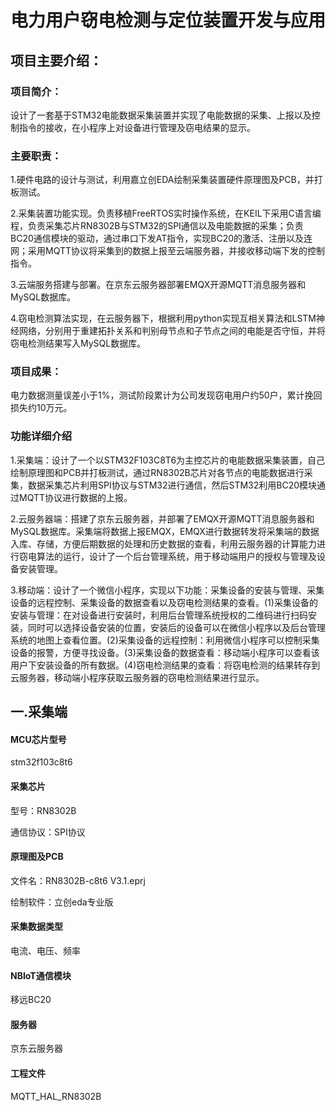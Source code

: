 # 电力用户窃电检测与定位装置开发与应用
## 项目主要介绍：
### 项目简介：
设计了一套基于STM32电能数据采集装置并实现了电能数据的采集、上报以及控制指令的接收，在小程序上对设备进行管理及窃电结果的显示。
### 主要职责：
1.硬件电路的设计与测试，利用嘉立创EDA绘制采集装置硬件原理图及PCB，并打板测试。

2.采集装置功能实现。负责移植FreeRTOS实时操作系统，在KEIL下采用C语言编程，负责采集芯片RN8302B与STM32的SPI通信以及电能数据的采集；负责BC20通信模块的驱动，通过串口下发AT指令，实现BC20的激活、注册以及连网；采用MQTT协议将采集到的数据上报至云端服务器，并接收移动端下发的控制指令。

3.云端服务搭建与部署。在京东云服务器部署EMQX开源MQTT消息服务器和MySQL数据库。

4.窃电检测算法实现，在云服务器下，根据利用python实现互相关算法和LSTM神经网络，分别用于重建拓扑关系和判别母节点和子节点之间的电能是否守恒，并将窃电检测结果写入MySQL数据库。
### 项目成果：
电力数据测量误差小于1%，测试阶段累计为公司发现窃电用户约50户，累计挽回损失约10万元。

### 功能详细介绍
1.采集端：设计了一个以STM32F103C8T6为主控芯片的电能数据采集装置，自己绘制原理图和PCB并打板测试，通过RN8302B芯片对各节点的电能数据进行采集，数据采集芯片利用SPI协议与STM32进行通信，然后STM32利用BC20模块通过MQTT协议进行数据的上报。

2.云服务器端：搭建了京东云服务器，并部署了EMQX开源MQTT消息服务器和MySQL数据库。采集端将数据上报EMQX，EMQX进行数据转发将采集端的数据入库、存储，方便后期数据的处理和历史数据的查看，利用云服务器的计算能力进行窃电算法的运行，设计了一个后台管理系统，用于移动端用户的授权与管理及设备安装管理。

3.移动端：设计了一个微信小程序，实现以下功能：采集设备的安装与管理、采集设备的远程控制、采集设备的数据查看以及窃电检测结果的查看。(1)采集设备的安装与管理：在对设备进行安装时，利用后台管理系统授权的二维码进行扫码安装，同时可以选择设备安装的位置，安装后的设备可以在微信小程序以及后台管理系统的地图上查看位置。(2)采集设备的远程控制：利用微信小程序可以控制采集设备的报警，方便寻找设备。(3)采集设备的数据查看：移动端小程序可以查看该用户下安装设备的所有数据。(4)窃电检测结果的查看：将窃电检测的结果转存到云服务器，移动端小程序获取云服务器的窃电检测结果进行显示。

## 一.采集端
#### MCU芯片型号
stm32f103c8t6

#### 采集芯片
型号：RN8302B

通信协议：SPI协议
#### 原理图及PCB
文件名：RN8302B-c8t6 V3.1.eprj

绘制软件：立创eda专业版

#### 采集数据类型
电流、电压、频率

#### NBIoT通信模块
移远BC20

#### 服务器
京东云服务器

#### 工程文件
MQTT_HAL_RN8302B

